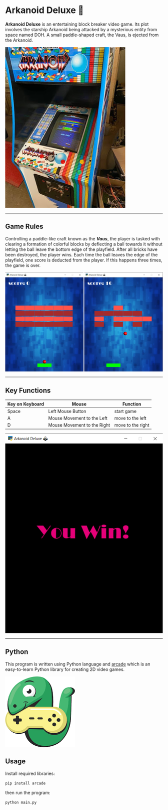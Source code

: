 # Arkanoid Deluxe 🧱

**Arkanoid Deluxe** is an entertaining block breaker video game. Its plot involves the starship Arkanoid being attacked by a mysterious entity from space named DOH. A small paddle-shaped craft, the Vaus, is ejected from the Arkanoid.

![Image](pics&sounds/unnamed.jpg)

---
## Game Rules
Controlling a paddle-like craft known as the ***Vaus***, the player is tasked with clearing a formation of colorful blocks by deflecting a ball towards it without letting the ball leave the bottom edge of the playfield. After all bricks have been destroyed, the player wins. Each time the ball leaves the edge of the playfield, one score is deducted from the player. If this happens three times, the game is over.

![Image](pics&sounds/new.jpg)

---

## Key Functions
|Key on Keyboard|Mouse|Function|
|-|-------------|-----------------|
|Space|Left Mouse Button|start game|
|A|Mouse Movement to the Left|move to the left|
|D|Mouse Movement to the Right|move to the right|

![Image](pics&sounds/Screenshot3.png)

---
## Python
This program is written using Python language and [arcade](https://api.arcade.academy/en/latest/) which is an easy-to-learn Python library for creating 2D video games.

![Image](pics&sounds/download.png)



## Usage
Install required libraries:
```
pip install arcade
```
then run the program:
```
python main.py
```